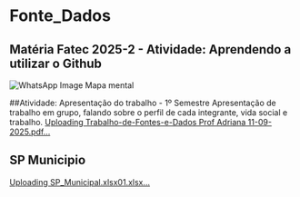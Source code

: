 # Fonte_Dados
## Matéria Fatec 2025-2 - Atividade: Aprendendo a utilizar o Github
![WhatsApp Image Mapa  mental](https://github.com/user-attachments/assets/8cc61744-dabe-47ba-9048-f3dc34932ad4)


##Atividade: Apresentação do trabalho - 1º Semestre
Apresentação de trabalho em grupo, falando sobre o perfil de cada integrante, vida social e trabalho.
[Uploading Trabalho-de-Fontes-e-Dados Prof Adriana 11-09-2025.pdf…]()

## SP Municipio
[Uploading SP_Municipal.xlsx01.xlsx…]()
